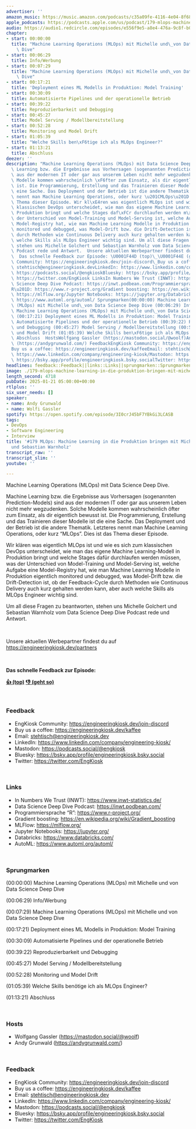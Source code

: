 ```yaml
---
advertiser: ''
amazon_music: https://music.amazon.com/podcasts/c35a09fe-4116-4e04-8f68-77d61b112e46/engineering-kiosk
apple_podcasts: https://podcasts.apple.com/us/podcast/179-mlops-machine-learning-in-die-produktion-bringen/id1603082924?i=1000684795392&uo=4
audio: https://audio1.redcircle.com/episodes/e556f9e5-a8e4-476a-9c8f-b0a32284d2fc/stream.mp3
chapter:
- start: 00:00:00
  title: "Machine Learning Operations (MLOps) mit Michelle und\_von Data Science Deep\
    \ Dive"
- start: 00:06:29
  title: Info/Werbung
- start: 00:07:29
  title: "Machine Learning Operations (MLOps) mit Michelle und\_von Data Science Deep\
    \ Dive"
- start: 00:17:21
  title: 'Deployment eines ML Modells in Produktion: Model Training'
- start: 00:30:09
  title: Automatisierte Pipelines und der operationelle Betrieb
- start: 00:39:22
  title: Reproduzierbarkeit und Debugging
- start: 00:45:27
  title: Model Serving / Modellbereitstellung
- start: 00:52:28
  title: Monitoring und Model Drift
- start: 01:05:39
  title: "Welche Skills ben\xF6tige ich als MLOps Engineer?"
- start: 01:13:21
  title: Abschluss
deezer: ''
description: "Machine Learning Operations (MLOps) mit Data Science Deep Dive. Machine\
  \ Learning bzw. die Ergebnisse aus Vorhersagen (sogenannten Prediction-Models) sind\
  \ aus der modernen IT oder gar aus unserem Leben nicht mehr wegzudenken. Solche\
  \ Modelle kommen wahrscheinlich \xF6fter zum Einsatz, als dir eigentlich bewusst\
  \ ist. Die Programmierung, Erstellung und das Trainieren dieser Modelle ist die\
  \ eine Sache. Das Deployment und der Betrieb ist die andere Thematik. Letzteres\
  \ nennt man Machine Learning Operations, oder kurz \u201CMLOps\u201D. Dies ist das\
  \ Thema dieser Episode. Wir kl\xE4ren was eigentlich MLOps ist und wie es sich zum\
  \ klassischen DevOps unterscheidet, wie man das eigene Machine Learning-Modell in\
  \ Produktion bringt und welche Stages daf\xFCr durchlaufen werden m\xFCssen, was\
  \ der Unterschied von Model-Training und Model-Serving ist, welche Aufgabe eine\
  \ Model-Registry hat, wie man Machine Learning Modelle in Produktion eigentlich\
  \ monitored und debugged, was Model-Drift bzw. die Drift-Detection ist, ob der Feedback-Cycle\
  \ durch Methoden wie Continuous Delivery auch kurz gehalten werden kann, aber auch\
  \ welche Skills als MLOps Engineer wichtig sind. Um all diese Fragen zu beantworten,\
  \ stehen uns Michelle Golchert und Sebastian Warnholz vom Data Science Deep Dive\
  \ Podcast rede und Antwort.  Unsere aktuellen Werbepartner findest du auf https://engineeringkiosk.dev/partners\
  \  Das schnelle Feedback zur Episode: \U0001F44D (top)\_\U0001F44E (geht so)  FeedbackEngKiosk\
  \ Community: https://engineeringkiosk.dev/join-discord\_Buy us a coffee: https://engineeringkiosk.dev/kaffeeEmail:\
  \ stehtisch@engineeringkiosk.devLinkedIn: https://www.linkedin.com/company/engineering-kiosk/Mastodon:\
  \ https://podcasts.social/@engkioskBluesky: https://bsky.app/profile/engineeringkiosk.bsky.socialTwitter:\
  \ https://twitter.com/EngKiosk LinksIn Numbers We Trust (INWT): https://www.inwt-statistics.de/Data\
  \ Science Deep Dive Podcast: https://inwt.podbean.com/Programmiersprache \u201C\
  R\u201D: https://www.r-project.org/Gradient boosting: https://en.wikipedia.org/wiki/Gradient_boostingMLFlow:\
  \ https://mlflow.org/Jupyter Notebooks: https://jupyter.org/Databricks: https://www.databricks.com/AutoML:\
  \ https://www.automl.org/automl/ Sprungmarken(00:00:00) Machine Learning Operations\
  \ (MLOps) mit Michelle und\_von Data Science Deep Dive (00:06:29) Info/Werbung (00:07:29)\
  \ Machine Learning Operations (MLOps) mit Michelle und\_von Data Science Deep Dive\
  \ (00:17:21) Deployment eines ML Modells in Produktion: Model Training (00:30:09)\
  \ Automatisierte Pipelines und der operationelle Betrieb (00:39:22) Reproduzierbarkeit\
  \ und Debugging (00:45:27) Model Serving / Modellbereitstellung (00:52:28) Monitoring\
  \ und Model Drift (01:05:39) Welche Skills ben\xF6tige ich als MLOps Engineer? (01:13:21)\
  \ Abschluss  HostsWolfgang Gassler (https://mastodon.social/@woolf)Andy Grunwald\
  \ (https://andygrunwald.com/) FeedbackEngKiosk Community: https://engineeringkiosk.dev/join-discord\_\
  Buy us a coffee: https://engineeringkiosk.dev/kaffeeEmail: stehtisch@engineeringkiosk.devLinkedIn:\
  \ https://www.linkedin.com/company/engineering-kiosk/Mastodon: https://podcasts.social/@engkioskBluesky:\
  \ https://bsky.app/profile/engineeringkiosk.bsky.socialTwitter: https://twitter.com/EngKiosk"
headlines: feedback::Feedback||links::Links||sprungmarken::Sprungmarken||hosts::Hosts
image: ./179-mlops-machine-learning-in-die-produktion-bringen-mit-michelle-golchert-und-sebastian-warnholz.jpg
length_second: 4718
pubDate: 2025-01-21 05:00:00+00:00
rtlplus: ''
six_user_needs: []
speaker:
- name: Andy Grunwald
- name: Wolfi Gassler
spotify: https://open.spotify.com/episode/3I0crJ45bF7YBkGi3LCASB
tags:
- DevOps
- Software Engineering
- Interview
title: '#179 MLOps: Machine Learning in die Produktion bringen mit Michelle Golchert
  und Sebastian Warnholz'
transcript_raw: ''
transcript_slim: ''
youtube: ''

---
```

<p><span>Machine Learning Operations (MLOps) mit Data Science Deep Dive.</span></p><p><span>Machine Learning bzw. die Ergebnisse aus Vorhersagen (sogenannten Prediction-Models) sind aus der modernen IT oder gar aus unserem Leben nicht mehr wegzudenken. Solche Modelle kommen wahrscheinlich öfter zum Einsatz, als dir eigentlich bewusst ist. Die Programmierung, Erstellung und das Trainieren dieser Modelle ist die eine Sache. Das Deployment und der Betrieb ist die andere Thematik. Letzteres nennt man Machine Learning Operations, oder kurz “MLOps”. Dies ist das Thema dieser Episode.</span></p><p><span>Wir klären was eigentlich MLOps ist und wie es sich zum klassischen DevOps unterscheidet, wie man das eigene Machine Learning-Modell in Produktion bringt und welche Stages dafür durchlaufen werden müssen, was der Unterschied von Model-Training und Model-Serving ist, welche Aufgabe eine Model-Registry hat, wie man Machine Learning Modelle in Produktion eigentlich monitored und debugged, was Model-Drift bzw. die Drift-Detection ist, ob der Feedback-Cycle durch Methoden wie Continuous Delivery auch kurz gehalten werden kann, aber auch welche Skills als MLOps Engineer wichtig sind.</span></p><p><span>Um all diese Fragen zu beantworten, stehen uns Michelle Golchert und Sebastian Warnholz vom Data Science Deep Dive Podcast rede und Antwort.</span></p><p><br></p><p>Unsere aktuellen Werbepartner findest du auf <a href="https://engineeringkiosk.dev/partners">https://engineeringkiosk.dev/partners</a></p><p><br></p><p><strong>Das schnelle Feedback zur Episode:</strong></p><p><a href="https://api.openpodcast.dev/feedback/179/upvote" rel="nofollow"><strong>👍 (top)</strong></a><strong> </strong><a href="https://api.openpodcast.dev/feedback/179/downvote" rel="nofollow"><strong>👎 (geht so)</strong></a></p><p><br></p><h3 id="feedback">Feedback</h3><ul><li>EngKiosk Community: <a href="https://engineeringkiosk.dev/join-discord">https://engineeringkiosk.dev/join-discord</a> </li><li>Buy us a coffee: <a href="https://engineeringkiosk.dev/kaffee">https://engineeringkiosk.dev/kaffee</a></li><li>Email: <a href="mailto:stehtisch@engineeringkiosk.dev" rel="nofollow">stehtisch@engineeringkiosk.dev</a></li><li>LinkedIn: <a href="https://www.linkedin.com/company/engineering-kiosk/" rel="nofollow">https://www.linkedin.com/company/engineering-kiosk/</a></li><li>Mastodon: <a href="https://podcasts.social/@engkiosk" rel="nofollow">https://podcasts.social/@engkiosk</a></li><li>Bluesky: <a href="https://bsky.app/profile/engineeringkiosk.bsky.social" rel="nofollow">https://bsky.app/profile/engineeringkiosk.bsky.social</a></li><li>Twitter: <a href="https://twitter.com/EngKiosk" rel="nofollow">https://twitter.com/EngKiosk</a></li></ul><p><br></p><h3 id="links">Links</h3><ul><li>In Numbers We Trust (INWT): <a href="https://www.inwt-statistics.de/" rel="nofollow">https://www.inwt-statistics.de/</a></li><li>Data Science Deep Dive Podcast: <a href="https://inwt.podbean.com/" rel="nofollow">https://inwt.podbean.com/</a></li><li>Programmiersprache “R”: <a href="https://www.r-project.org/" rel="nofollow">https://www.r-project.org/</a></li><li>Gradient boosting: <a href="https://en.wikipedia.org/wiki/Gradient_boosting" rel="nofollow">https://en.wikipedia.org/wiki/Gradient_boosting</a></li><li>MLFlow: <a href="https://mlflow.org/" rel="nofollow">https://mlflow.org/</a></li><li>Jupyter Notebooks: <a href="https://jupyter.org/" rel="nofollow">https://jupyter.org/</a></li><li>Databricks: <a href="https://www.databricks.com/" rel="nofollow">https://www.databricks.com/</a></li><li>AutoML: <a href="https://www.automl.org/automl/" rel="nofollow">https://www.automl.org/automl/</a></li></ul><p><br></p><h3 id="sprungmarken">Sprungmarken</h3><p>(00:00:00) Machine Learning Operations (MLOps) mit Michelle und von Data Science Deep Dive</p><p>(00:06:29) Info/Werbung</p><p>(00:07:29) Machine Learning Operations (MLOps) mit Michelle und von Data Science Deep Dive</p><p>(00:17:21) Deployment eines ML Modells in Produktion: Model Training</p><p>(00:30:09) Automatisierte Pipelines und der operationelle Betrieb</p><p>(00:39:22) Reproduzierbarkeit und Debugging</p><p>(00:45:27) Model Serving / Modellbereitstellung</p><p>(00:52:28) Monitoring und Model Drift</p><p>(01:05:39) Welche Skills benötige ich als MLOps Engineer?</p><p>(01:13:21) Abschluss</p><p><br></p><h3 id="hosts">Hosts</h3><ul><li>Wolfgang Gassler (<a href="https://mastodon.social/@woolf" rel="nofollow">https://mastodon.social/@woolf</a>)</li><li>Andy Grunwald (<a href="https://andygrunwald.com/" rel="nofollow">https://andygrunwald.com/</a>)</li></ul><p><br></p><h3 id="feedback">Feedback</h3><ul><li>EngKiosk Community: <a href="https://engineeringkiosk.dev/join-discord">https://engineeringkiosk.dev/join-discord</a> </li><li>Buy us a coffee: <a href="https://engineeringkiosk.dev/kaffee">https://engineeringkiosk.dev/kaffee</a></li><li>Email: <a href="mailto:stehtisch@engineeringkiosk.dev" rel="nofollow">stehtisch@engineeringkiosk.dev</a></li><li>LinkedIn: <a href="https://www.linkedin.com/company/engineering-kiosk/" rel="nofollow">https://www.linkedin.com/company/engineering-kiosk/</a></li><li>Mastodon: <a href="https://podcasts.social/@engkiosk" rel="nofollow">https://podcasts.social/@engkiosk</a></li><li>Bluesky: <a href="https://bsky.app/profile/engineeringkiosk.bsky.social" rel="nofollow">https://bsky.app/profile/engineeringkiosk.bsky.social</a></li><li>Twitter: <a href="https://twitter.com/EngKiosk" rel="nofollow">https://twitter.com/EngKiosk</a></li></ul>